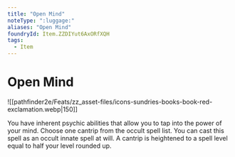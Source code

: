 ```yaml
---
title: "Open Mind"
noteType: ":luggage:"
aliases: "Open Mind"
foundryId: Item.ZZDIYut6AxORfXQH
tags:
  - Item
---
```


# Open Mind
![[pathfinder2e/Feats/zz_asset-files/icons-sundries-books-book-red-exclamation.webp|150]]

You have inherent psychic abilities that allow you to tap into the power of your mind. Choose one cantrip from the occult spell list. You can cast this spell as an occult innate spell at will. A cantrip is heightened to a spell level equal to half your level rounded up.
